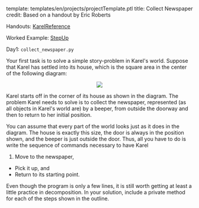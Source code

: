 template: templates/en/projects/projectTemplate.ptl
title: Collect Newspaper
credit: Based on a handout by Eric Roberts

Handouts: [KarelReference]({{pathToRoot}}en/handouts/karel.html)

Worked Example: [StepUp]({{pathToRoot}}en/projects/stepUp.html)

Day1: `collect_newspaper.py`

Your first task is to solve a simple story-problem in Karel's world.  Suppose that Karel has settled into its house, which is the square area in the center of the following diagram:

<center>
	<img class="psetImg" src="{{pathToRoot}}img/projects/newspaper/newspaper.png">	
</center>

Karel starts off in the corner of its house as shown in the diagram. The problem Karel needs to solve is to collect the newspaper, represented (as all objects in Karel's world are) by a beeper, from outside the doorway and then to return to her initial position.

You can assume that every part of the world looks just as it does in the diagram.  The house is exactly this size, the door is always in the position shown, and the beeper is just outside the door.  Thus, all you have to do is write the sequence of commands necessary to have Karel

1. Move to the newspaper,
+ Pick it up, and
+ Return to its starting point.


Even though the program is only a few lines, it is still worth getting at least a little practice in decomposition.  In your solution, include a private method for each of the steps shown in the outline.
